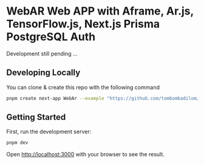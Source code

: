 # WebAR Web APP with Aframe, Ar.js, TensorFlow.js, Next.js Prisma PostgreSQL Auth

Development still pending ... 

## Developing Locally

You can clone & create this repo with the following command

```bash
pnpm create next-app WebAr --example "https://github.com/tombombadilom/WebAR"
```

## Getting Started

First, run the development server:

```bash
pnpm dev
```

Open [http://localhost:3000](http://localhost:3000) with your browser to see the result.
